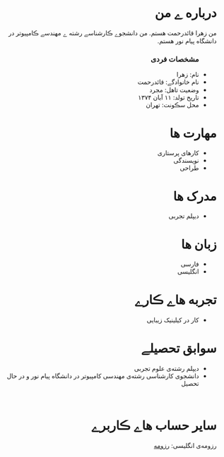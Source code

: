 <div dir="rtl">
  <img src="" />
  <h1> درباره ے من</h1>
  <p> من زهرا قائدرحمت هستم. من دانشجوے ڪارشناسے رشته ے مهندسے ڪامپیوتر در دانشگاه پیام نور هستم.</p>
  
  <ul>
    <h3> مشخصات فردی</h3>
  <li>نام: زهرا</li>
  <li>نام خانوادگے: قائدرحمت</li>
  <li>وضعیت تاهل: مجرد</li>
  <li>تاریخ تولد: ۱۱ آبان ۱۳۷۴</li>
  <li>محل سڪونت: تهران</li>
</ul>

  
<h1>مهارت ها</h1>

<ul>
  <li>کارهای پرستاری</li>
  <li>نویسندگی</li>
  <li>طراحی</li>
</ul>

<h1> مدرک ها</h1>
<ul>
  <li>دیپلم تجربی</li>
</ul>

<h1> زبان ها</h1>
<ul>
  <li>فارسی</li>
  <li>انگلیسی</li>
</ul>

<h1> تجربه هاے ڪارے </h1>
<ul>
   <li>کار در کیلینیک زیبایی </li>
</ul>

<h1> سوابق تحصیلے </h1>
<ul>
   <li> دیپلم رشته‌ی علوم تجربی </li>
   <li> دانشجوی کارشناسی رشته‌ی مهندسی کامپیوتر در دانشگاه پیام نور و در حال تحصیل</li>
</ul>

<br/>

<h1> سایر حساب هاے ڪاربرے </h1>
<ul>
   <a href="https://zahra_ghaedrahmat.instagram.com/"> </a>
</ul>
رزومه‌ی انگلیسی: <a href="https://zahra-ghaedrah.github.io/resume-zahra/">رزومه </a></div>
